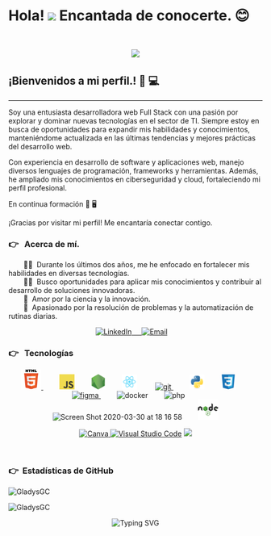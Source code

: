 # Hola! <img src="https://media.giphy.com/media/hvRJCLFzcasrR4ia7z/giphy.gif" width="20px"> Encantada de conocerte. :blush: 
<br>
<p align="center"  >
  <a href="https://github.com/DenverCoder1/readme-typing-svg">
    <img src="https://readme-typing-svg.herokuapp.com?lines=Soy+Gladys+Guanin;Desarrolladora%20Web%20Full-Stack%20&center=true&width=600&height=100&font=arial&color=Fc85a2&size=40">
  </a>
</p>

<h2 align="left" >
¡Bienvenidos a mi perfil.! 👋 💻
</h2>
<hr>

Soy una entusiasta desarrolladora web Full Stack con una pasión por explorar y dominar nuevas tecnologías en el sector de TI. Siempre estoy en busca de oportunidades para expandir mis habilidades y conocimientos, manteniéndome actualizada en las últimas tendencias y mejores prácticas del desarrollo web.

Con experiencia en desarrollo de software y aplicaciones web, manejo diversos lenguajes de programación, frameworks y herramientas. Además, he ampliado mis conocimientos en ciberseguridad y cloud, fortaleciendo mi perfil profesional.

En continua formación  📖 🖥️ 
 
¡Gracias por visitar mi perfil! Me encantaría conectar contigo.

### 👉 &nbsp; Acerca de mí.

&nbsp;&nbsp;&nbsp;&emsp; :technologist: &nbsp;Durante los últimos dos años, me he enfocado en fortalecer mis habilidades en diversas tecnologías.\
&nbsp;&nbsp;&nbsp;&emsp; :technologist: &nbsp;Busco oportunidades para aplicar mis conocimientos y contribuir al desarrollo de soluciones innovadoras.\
&nbsp;&nbsp;&nbsp;&emsp; :seedling: &nbsp;Amor por la ciencia y la innovación.\
&nbsp;&nbsp;&nbsp;&emsp; :heartbeat: &nbsp;Apasionado por la resolución de problemas y la automatización de rutinas diarias.

<p align="center">
    <a href="https://www.linkedin.com/in/gladys-guanín-criollo-36ba80b7/" target="_blank">
    <img alt="LinkedIn" src="https://img.shields.io/badge/linkedin-%230077B5.svg?&style=for-the-badge&logo=linkedin&logoColor=white" </a>&nbsp;&nbsp;&nbsp;&nbsp; 
    <a href="mailto:beacriollo@hotmail.com" target="_blank"><img alt="Email" src="https://img.shields.io/badge/-EMAIL-red?&style=for-the-badge&logo=mail.ru&logoColor=white" /></a>&nbsp;&nbsp;&nbsp;&nbsp;
 
  </p>

### 👉 &nbsp; Tecnologías
<p align="center">
  <a href="https://www.w3.org/html/" target="_blank" rel="noreferrer"> <img src="https://raw.githubusercontent.com/devicons/devicon/master/icons/html5/html5-original-wordmark.svg" alt="html5" width="40" height="40"/> </a> 
  &emsp;&emsp; <code><img height="30" alt="javascript" src="https://raw.githubusercontent.com/github/explore/80688e429a7d4ef2fca1e82350fe8e3517d3494d/topics/javascript/javascript.png"></code>&emsp;&emsp;
    <code><img height="30" alt="nodejs" src="https://raw.githubusercontent.com/github/explore/80688e429a7d4ef2fca1e82350fe8e3517d3494d/topics/nodejs/nodejs.png"></code>&emsp;&emsp;    
    <code><img height="30" alt="react" src="https://raw.githubusercontent.com/github/explore/80688e429a7d4ef2fca1e82350fe8e3517d3494d/topics/react/react.png"></code> &emsp;&emsp;
   <a href="https://git-scm.com/" target="_blank" rel="noreferrer"> <img src="https://www.vectorlogo.zone/logos/git-scm/git-scm-icon.svg" alt="git" width="40" height="40"/> </a>&emsp;&emsp;
  <img src="https://github.com/devicons/devicon/blob/master/icons/python/python-original.svg" alt="python" width="30px" height="30px"/>&emsp;&emsp;
  <img src="https://github.com/devicons/devicon/blob/master/icons/css3/css3-original.svg" alt="css3" width="30px" height="30px"/>&emsp;&emsp;
  <a href="https://www.figma.com/" target="_blank" rel="noreferrer"> <img src="https://www.vectorlogo.zone/logos/figma/figma-icon.svg" alt="figma" width="40" height="40"/> </a>&emsp;&emsp;
  <img src="https://github.com/konpa/devicon/blob/master/icons/docker/docker-original-wordmark.svg" alt="docker" width="30px" height="30px"/>&emsp;&emsp;
  <img src="https://github.com/konpa/devicon/blob/master/icons/php/php-original.svg" alt="php" width="30px" height="30px"/>&emsp;&emsp;
  <img width="40" alt="Screen Shot 2020-03-30 at 18 16 58" src="https://user-images.githubusercontent.com/45079819/77962806-abc85700-72b2-11ea-8ac6-8ad653a09a36.png"/>&emsp;&emsp;
    <a href="https://nodejs.org" target="_blank" rel="noreferrer">  <img src="https://raw.githubusercontent.com/devicons/devicon/master/icons/nodejs/nodejs-original-wordmark.svg" alt="nodejs" width="40" height="40"/>   </a>

</p>
<p align="center">
 
 <a href="#">
  	<img alt="Canva" src="https://img.shields.io/badge/Canva-%2300C4CC.svg?style=flat&logo=Canva&logoColor=white"/>
  </a>
 <a href="#"><img alt="Visual Studio Code" src="https://img.shields.io/badge/Visual%20Studio%20Code-0078d7.svg?logo=visual-studio-code&logoColor=white"></a>
 <img width="70" src= "https://img.shields.io/badge/-LARAVEL-red?style=for-the-badge&logo=laravel&logoColor=white">
</p> 
<br>

 ###  👉&nbsp; Estadísticas de GitHub   

<p align="left"><img  src="https://github-readme-stats.vercel.app/api/top-langs?username=GladysGC&show_icons=true&locale=en&layout=compact" alt="GladysGC" /> </p>

<p align="left"><img  src="https://github-readme-stats.vercel.app/api?username=GladysGC&show_icons=true&locale=en" alt="GladysGC" />  </p> 



  





<p align="center">
  
   <img src="https://readme-typing-svg.herokuapp.com?lines=Construido+con+mucha+pasión&font=Arial&color=FC85A2" alt="Typing SVG">

</p>


<!--
**GladysGC/GladysGC** is a ✨ _special_ ✨ repository because its `README.md` (this file) appears on your GitHub profile.

Here are some ideas to get you started:

- 🔭 I’m currently working on ...
- 🌱 I’m currently learning ...
- 👯 I’m looking to collaborate on ...
- 🤔 I’m looking for help with ...
- 💬 Ask me about ...
- 📫 How to reach me: ...
- 😄 Pronouns: ...
- ⚡ Fun fact: ...
-->
